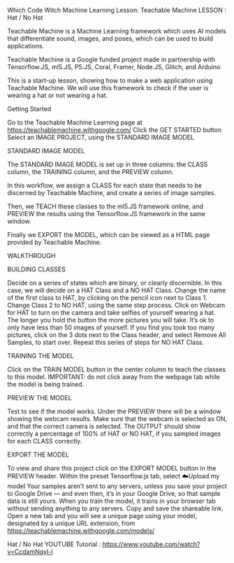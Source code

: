 Which Code Witch Machine Learning Lesson: 
Teachable Machine LESSON : Hat / No Hat

Teachable Machine is a Machine Learning framework which uses AI models that differentiate sound, images, and poses, which can be used to build applications.

Teachable Machine is a Google funded project made in partnership with Tensorflow.JS, ml5.JS, P5.JS, Coral, Framer, Node.JS, Glitch, and Arduino



This is a start-up lesson, showing how to make a web application using Teachable Machine. 
We will use this framework to check if the user is wearing a hat or not wearing a hat.

Getting Started

Go to the Teachable Machine Learning page at https://teachablemachine.withgoogle.com/
Click the GET STARTED button
Select an IMAGE PROJECT, using the STANDARD IMAGE MODEL

STANDARD IMAGE MODEL

The STANDARD IMAGE MODEL is set up in three columns: the CLASS column, the TRAINING column, and the PREVIEW column. 

In this workflow, we assign a CLASS for each state that needs to be discerned by Teachable Machine, and create a series of image samples. 

Then, we TEACH these classes to the ml5.JS framework online, and PREVIEW the results using the Tensorflow.JS framework in the same window. 

Finally we EXPORT the MODEL, which can be viewed as a HTML page provided by Teachable Machine.

WALKTHROUGH

BUILDING CLASSES

Decide on a series of states which are binary, or clearly discernible. 
In this case, we will decide on a HAT Class and a NO HAT Class. 
Change the name of the first class to HAT, by clicking on the pencil icon next to Class 1.
Change Class 2 to NO HAT, using the same step process.
Click on Webcam for HAT to turn on the camera and take selfies of yourself wearing a hat. 
The longer you hold the button the more pictures you will take. 
It’s ok to only have less than 50 images of yourself. 
If you find you took too many pictures, click on the 3 dots next to the Class header, and select Remove All Samples, to start over.
Repeat this series of steps for NO HAT Class.



TRAINING THE MODEL

Click on the TRAIN MODEL button in the center column to teach the classes to this model.
IMPORTANT: do not click away from the webpage tab while the model is being trained.



PREVIEW THE MODEL

Test to see if the model works. Under the PREVIEW there will be a window showing the webcam results.
Make sure that the webcam is selected as ON, and that the correct camera is selected.
The OUTPUT should show correctly a percentage of 100% of HAT or NO HAT, if you sampled images for each CLASS correctly.

EXPORT THE MODEL

To view and share this project click on the EXPORT MODEL button in the PREVIEW header.
Within the preset Tensorflow.js tab, select ☁️Upload my model
Your samples aren’t sent to any servers, unless you save your project to Google Drive — and even then, it’s in your Google Drive, so that sample data is still yours. When you train the model, it trains in your browser tab without sending anything to any servers.
Copy and save the shareable link. Open a new tab and you will see a unique page using your model, designated by a unique URL extension, from https://teachablemachine.withgoogle.com/models/  

Hat / No Hat
YOUTUBE Tutorial : https://www.youtube.com/watch?v=CcdamNqyl-I
